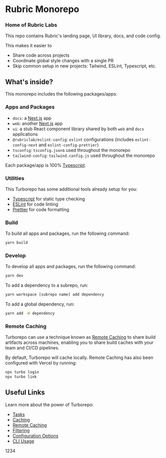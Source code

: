 # Rubric Monorepo

### Home of Rubric Labs

This repo contains Rubric's landing page, UI library, docs, and code config.

This makes it easier to

- Share code across projects
- Coordinate global style changes with a single PR
- Skip common setup in new projects: Tailwind, ESLint, Typescript, etc.

## What's inside?

This monorepo includes the following packages/apps:

### Apps and Packages

- `docs`: a [Next.js](https://nextjs.org/) app
- `web`: another [Next.js](https://nextjs.org/) app
- `ui`: a stub React component library shared by both `web` and `docs` applications
- `@rubriclab/eslint-config`: `eslint` configurations (includes `eslint-config-next` and `eslint-config-prettier`)
- `tsconfig`: `tsconfig.json`s used throughout the monorepo
- `tailwind-config`: `tailwind.config.js` used throughout the monorepo

Each package/app is 100% [Typescript](https://www.typescriptlang.org/).

### Utilities

This Turborepo has some additional tools already setup for you:

- [Typescript](https://www.typescriptlang.org/) for static type checking
- [ESLint](https://eslint.org/) for code linting
- [Prettier](https://prettier.io) for code formatting

### Build

To build all apps and packages, run the following command:

```sh
yarn build
```

### Develop

To develop all apps and packages, run the following command:

```sh
yarn dev
```

To add a dependency to a subrepo, run:

```sh
yarn workspace [subrepo name] add dependency
```

To add a global dependency, run:

```sh
yarn add -W dependency
```

### Remote Caching

Turborepo can use a technique known as [Remote Caching](https://turbo.build/repo/docs/core-concepts/remote-caching) to share build artifacts across machines, enabling you to share build caches with your team and CI/CD pipelines.

By default, Turborepo will cache locally. Remote Caching has also been configured with Vercel by running:

```sh
npx turbo login
npx turbo link
```

## Useful Links

Learn more about the power of Turborepo:

- [Tasks](https://turbo.build/repo/docs/core-concepts/monorepos/running-tasks)
- [Caching](https://turbo.build/repo/docs/core-concepts/caching)
- [Remote Caching](https://turbo.build/repo/docs/core-concepts/remote-caching)
- [Filtering](https://turbo.build/repo/docs/core-concepts/monorepos/filtering)
- [Configuration Options](https://turbo.build/repo/docs/reference/configuration)
- [CLI Usage](https://turbo.build/repo/docs/reference/command-line-reference)

1234
